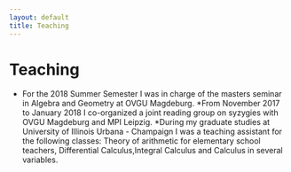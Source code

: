 ```yaml
---
layout: default
title: Teaching
---
```


# Teaching

* For the 2018 Summer Semester I was in charge of the masters seminar in Algebra and Geometry
at OVGU Magdeburg.
*From November 2017 to January 2018 I co-organized a joint reading group on syzygies with
OVGU Magdeburg and MPI Leipzig.
*During my graduate studies at University of Illinois Urbana - Champaign I was a
teaching assistant for the following classes:
Theory of arithmetic for elementary school teachers, Differential Calculus,Integral Calculus and
Calculus in several variables.
